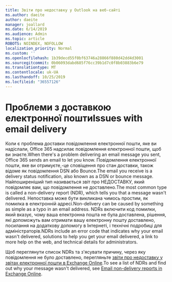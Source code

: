 ```yaml
---
title: Звіти про недоставку у Outlook на веб-сайті
ms.author: daeite
author: daeite
manager: joallard
ms.date: 6/14/2019
ms.audience: Admin
ms.topic: article
ROBOTS: NOINDEX, NOFOLLOW
localization_priority: Normal
ms.custom: ''
ms.openlocfilehash: 1b39decd55f0bf63746a28866f880d42dd4d3001
ms.sourcegitcommit: 0b06093dabd685f76cc39b1d7c0f8b03883b6e79
ms.translationtype: MT
ms.contentlocale: uk-UA
ms.lasthandoff: 10/25/2019
ms.locfileid: "36557126"
---
```

# <a name="issues-with-email-delivery"></a><span data-ttu-id="ceabf-102">Проблеми з доставкою електронної пошти</span><span class="sxs-lookup"><span data-stu-id="ceabf-102">Issues with email delivery</span></span>

<span data-ttu-id="ceabf-103">Коли є проблема доставки повідомлення електронної пошти, яке ви надіслали, Office 365 надсилає повідомлення електронної пошти, щоб ви знаєте.</span><span class="sxs-lookup"><span data-stu-id="ceabf-103">When there's a problem delivering an email message you sent, Office 365 sends an email to let you know.</span></span> <span data-ttu-id="ceabf-104">Повідомлення електронної пошти, яке ви отримуєте,-це сповіщення про стан доставки, також відоме як повідомлення DSN або Bounce.</span><span class="sxs-lookup"><span data-stu-id="ceabf-104">The email you receive is a delivery status notification, also known as a DSN or bounce message.</span></span> <span data-ttu-id="ceabf-105">Найпоширеніший тип називається звіт про НЕДОСТАВКУ, який повідомляє вам, що повідомлення не доставлено.</span><span class="sxs-lookup"><span data-stu-id="ceabf-105">The most common type is called a non-delivery report (NDR), which tells you that a message wasn't delivered.</span></span> <span data-ttu-id="ceabf-106">Непоставка може бути викликана чимось простим, як помилка в електронній адресі.</span><span class="sxs-lookup"><span data-stu-id="ceabf-106">Non-delivery can be caused by something as simple as a typo in an email address.</span></span> <span data-ttu-id="ceabf-107">NDRs включити код помилки, який вказує, чому ваша електронна пошта не була доставлена, рішення, які допоможуть вам отримати вашу електронну пошту доставлено, посилання на додаткову допомогу в Інтернеті, і технічні подробиці для адміністраторів.</span><span class="sxs-lookup"><span data-stu-id="ceabf-107">NDRs include an error code that indicates why your email wasn't delivered, solutions to help you get your email delivered, a link to more help on the web, and technical details for administrators.</span></span>

<span data-ttu-id="ceabf-108">Щоб переглянути список NDRs та з'ясувати причину, через яку повідомлення не було доставлено, перегляньте [звіти про недоставку у звітах електронної пошти в Exchange Online](https://docs.microsoft.com/exchange/mail-flow-best-practices/non-delivery-reports-in-exchange-online/non-delivery-reports-in-exchange-online).</span><span class="sxs-lookup"><span data-stu-id="ceabf-108">To see a list of NDRs and find out why your message wasn't delivered, see [Email non-delivery reports in Exchange Online](https://docs.microsoft.com/exchange/mail-flow-best-practices/non-delivery-reports-in-exchange-online/non-delivery-reports-in-exchange-online).</span></span>